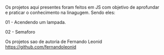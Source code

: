 Os projetos aqui presentes foram feitos em JS com objetivo de aprofundar e praticar o conhecimento na linagugem. Sendo eles: 

01 - Acendendo um lampada. 

02 -  Semaforo


Os projetos sao de autoria de Fernando Leonid https://github.com/fernandoleonid
